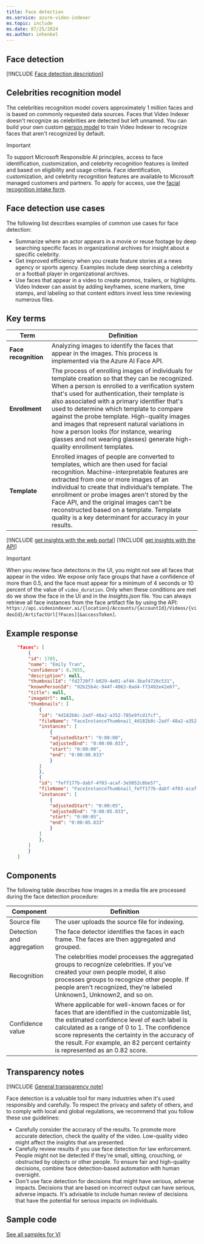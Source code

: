 ```yaml
---
title: Face detection
ms.service: azure-video-indexer
ms.topic: include
ms.date: 07/25/2024
ms.author: inhenkel
---
```


## Face detection

[!INCLUDE [Face detection description](face-detection-description.md)]

## Celebrities recognition model

The celebrities recognition model covers approximately 1 million faces and is based on commonly requested data sources. Faces that Video Indexer doesn't recognize as celebrities are detected but left unnamed. You can build your own custom [person model](/azure/azure-video-indexer/customize-person-model-overview) to train Video Indexer to recognize faces that aren't recognized by default.

> [!IMPORTANT]
> To support Microsoft Responsible AI principles, access to face identification, customization, and celebrity recognition features is limited and based on eligibility and usage criteria. Face identification, customization, and celebrity recognition features are available to Microsoft managed customers and partners. To apply for access, use the [facial recognition intake form](https://customervoice.microsoft.com/Pages/ResponsePage.aspx?id=v4j5cvGGr0GRqy180BHbR7en2Ais5pxKtso_Pz4b1_xUQjA5SkYzNDM4TkcwQzNEOE1NVEdKUUlRRCQlQCN0PWcu).

## Face detection use cases

The following list describes examples of common use cases for face detection:

- Summarize where an actor appears in a movie or reuse footage by deep searching specific faces in organizational archives for insight about a specific celebrity.
- Get improved efficiency when you create feature stories at a news agency or sports agency. Examples include deep searching a celebrity or a football player in organizational archives.
- Use faces that appear in a video to create promos, trailers, or highlights. Video Indexer can assist by adding keyframes, scene markers, time stamps, and labeling so that content editors invest less time reviewing numerous files.

## Key terms  

| Term | Definition |
|---|---|
| **Face recognition**  | Analyzing images to identify the faces that appear in the images. This process is implemented via the Azure AI Face API. |
| **Enrollment** | The process of enrolling images of individuals for template creation so that they can be recognized. When a person is enrolled to a verification system that's used for authentication, their template is also associated with a primary identifier that's used to determine which template to compare against the probe template. High-quality images and images that represent natural variations in how a person looks (for instance, wearing glasses and not wearing glasses) generate high-quality enrollment templates. |
| **Template** | Enrolled images of people are converted to templates, which are then used for facial recognition. Machine-interpretable features are extracted from one or more images of an individual to create that individual’s template. The enrollment or probe images aren't stored by the Face API, and the original images can't be reconstructed based on a template. Template quality is a key determinant for accuracy in your results. |

[!INCLUDE [get insights with the web portal](get-insights-web-portal.md)]
[!INCLUDE [get insights with the API](get-insights-api.md)]

> [!IMPORTANT]
> When you review face detections in the UI, you might not see all faces that appear in the video. We expose only face groups that have a confidence of more than 0.5, and the face must appear for a minimum of 4 seconds or 10 percent of the value of `video_duration`. Only when these conditions are met do we show the face in the UI and in the *Insights.json* file. You can always retrieve all face instances from the face artifact file by using the API: `https://api.videoindexer.ai/{location}/Accounts/{accountId}/Videos/{videoId}/ArtifactUrl[?Faces][&accessToken]`.

## Example response

```json
    "faces": [
        {
        "id": 1785,
        "name": "Emily Tran",
        "confidence": 0.7855,
        "description": null,
        "thumbnailId": "fd2720f7-b029-4e01-af44-3baf4720c531",
        "knownPersonId": "92b25b4c-944f-4063-8ad4-f73492e42e6f",
        "title": null,
        "imageUrl": null,
        "thumbnails": [
            {
            "id": "4d182b8c-2adf-48a2-a352-785e9fcd1fcf",
            "fileName": "FaceInstanceThumbnail_4d182b8c-2adf-48a2-a352-785e9fcd1fcf.jpg",
            "instances": [
                {
                "adjustedStart": "0:00:00",
                "adjustedEnd": "0:00:00.033",
                "start": "0:00:00",
                "end": "0:00:00.033"
                }
            ]
            },
            {
            "id": "feff177b-dabf-4f03-acaf-3e5052c8be57",
            "fileName": "FaceInstanceThumbnail_feff177b-dabf-4f03-acaf-3e5052c8be57.jpg",
            "instances": [
                {
                "adjustedStart": "0:00:05",
                "adjustedEnd": "0:00:05.033",
                "start": "0:00:05",
                "end": "0:00:05.033"
                }
            ]
            },
        ]
        }
    ]
```

## Components

The following table describes how images in a media file are processed during the face detection procedure:

| Component | Definition |
|---|---|
| Source file | The user uploads the source file for indexing. |
| Detection and aggregation | The face detector identifies the faces in each frame. The faces are then aggregated and grouped. |
| Recognition | The celebrities model processes the aggregated groups to recognize celebrities. If you've created your own people model, it also processes groups to recognize other people. If people aren't recognized, they're labeled Unknown1, Unknown2, and so on. |
| Confidence value | Where applicable for well-known faces or for faces that are identified in the customizable list, the estimated confidence level of each label is calculated as a range of 0 to 1. The confidence score represents the certainty in the accuracy of the result. For example, an 82 percent certainty is represented as an 0.82 score. |


## Transparency notes

[!INCLUDE [General transparency note](read-general-transparency-note.md)]

Face detection is a valuable tool for many industries when it's used responsibly and carefully. To respect the privacy and safety of others, and to comply with local and global regulations, we recommend that you follow these use guidelines:

- Carefully consider the accuracy of the results. To promote more accurate detection, check the quality of the video. Low-quality video might affect the insights that are presented.
- Carefully review results if you use face detection for law enforcement. People might not be detected if they're small, sitting, crouching, or obstructed by objects or other people. To ensure fair and high-quality decisions, combine face detection-based automation with human oversight.
- Don't use face detection for decisions that might have serious, adverse impacts. Decisions that are based on incorrect output can have serious, adverse impacts. It's advisable to include human review of decisions that have the potential for serious impacts on individuals.

## Sample code

[See all samples for VI](https://github.com/Azure-Samples/azure-video-indexer-samples)
